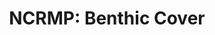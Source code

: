 ---
layout: survey_template_single
title: "NCRMP: Benthic Cover"
permalink: /surveys/benthic_cover
header:
  overlay_color: "#000"
  overlay_image: /assets/images/pq_sample.jpg
  caption: "Example of 1 of 30 photoquadrat images taken at a site. Source: CoralNET CREP-REA-HAWAII."
  overlay_filter: linear-gradient(rgba(0, 0, 0, 0.5), rgba(255, 255, 255, 0.5))
sidebar:
  nav: "docs"

survey_type: Benthic cover estimates from photoquadrat imagery
survey_description: Photoquadrat imagery is collected at sites (1m above the benthos, every 1m along a 30m transect) and annotated using CoralNet.  Surveys are conducted at select sites following a stratified-random sampling site design (StRS). Random sites are generated along a depth gradient using the R project <a href = "https://github.com/krtanaka/ncrmp_common_map" target = "_blank">ncrmp_common_map</a>.  Images are analyzed to produce three functional group levels of benthic cover. Refer to InPort metadata records or SOP for more details.
# description: "Template sample description"
main_image: /assets/images/cnet_snapshot.png
main_image_caption: Screenshot of CoralNet interface (2024). Access this library, <a href ="https://coralnet.ucsd.edu/source/372/">CREP-REA HAWAII</a>, or the <a href ="https://coralnet.ucsd.edu/source/373/">Marianas</a> and the <a href = "https://coralnet.ucsd.edu/source/295/">American Samoa/PRIAs</a> on CoralNet.
how_to_download: Metadata is distinguished by region and site type (fixed or random). For random sites, due to the stratified random sampling designs (StRS), data should be analyzed only at island and region level.  Raw imagery is archived separately and is accessible under 'Related Items' for each region's benthic cover metadata record (see Access Rawdata below).
sop_text: "Ecosystem Sciences Division Standard Operating Procedures: Data Collection for Rapid Ecological Assessment Benthic Surveys, 2019 Update."
url_sop: https://doi.org/10.25923/ws5s-km69
datasheets_text: "The 'DiveNav' sheet is used to collect metadata for site, latitude, longitude, date, reef zone, and habitat type."
url_datasheets: /surveys/benthic/datasheets
access_rawdata_text: Raw data is archived with NCEI. Links for each year are listed in the 'Distribution Information'section of respective InPort metadata records -  <a href = "https://www.fisheries.noaa.gov/inport/item/36155" target = "_blank"> Hawaiian Archipelago since 2013 </a> - <a href = "https://www.fisheries.noaa.gov/inport/item/25274" target = "_blank"> American Samoa since 2015 </a> - <a href = "https://www.fisheries.noaa.gov/inport/item/36156" target = "_blank"> Mariana Archipelago since 2014</a> - <a href = "https://www.fisheries.noaa.gov/inport/item/36157" target = "_blank"> Pacific Remote Island Areas since 2014</a>.
r_code_text: Contact Thomas Oliver <a href = "mailto:thomas.oliver@noaa.gov">(thomas.oliver@noaa.gov)</a> for processing scripts.

---